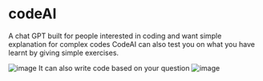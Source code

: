 # codeAI
A chat GPT built for people interested in coding and want simple explanation for complex codes
CodeAI can also test you on what you have learnt by giving simple exercises.

![image](https://user-images.githubusercontent.com/89197019/210175903-7850de54-f8d7-461f-9934-f152ec810c89.png)
It can also write code based on your question
![image](https://user-images.githubusercontent.com/89197019/210175929-b0aec762-ecb3-451c-bb2c-5a7846626817.png)

